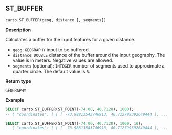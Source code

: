 ## ST_BUFFER

```sql:signature
carto.ST_BUFFER(geog, distance [, segments])
```

**Description**

Calculates a buffer for the input features for a given distance.

* `geog`: `GEOGRAPHY` input to be buffered.
* `distance`: `DOUBLE` distance of the buffer around the input geography. The value is in meters. Negative values are allowed.
* `segments` (optional): `INTEGER` number of segments used to approximate a quarter circle. The default value is `8`.

**Return type**

`GEOGRAPHY`

**Example**

``` sql
SELECT carto.ST_BUFFER(ST_POINT(-74.00, 40.7128), 1000);
-- { "coordinates": [ [ [ -73.98813543746913, 40.712799392649444 ], ...
```

``` sql
SELECT carto.ST_BUFFER(ST_POINT(-74.00, 40.7128), 1000, 10);
-- { "coordinates": [ [ [ -73.98813543746913, 40.712799392649444 ], ...
```